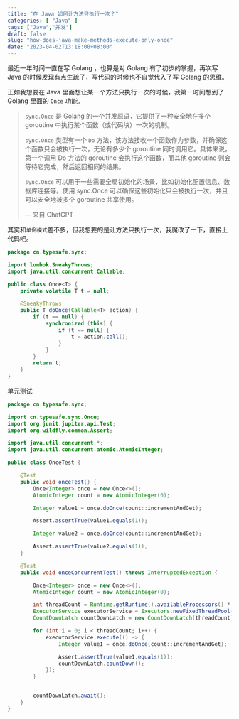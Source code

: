 ```yaml
---
title: "在 Java 如何让方法只执行一次？"
categories: [ "Java" ]
tags: ["Java","并发"]
draft: false
slug: "how-does-java-make-methods-execute-only-once"
date: "2023-04-02T13:18:00+08:00"
---
```


最近一年时间一直在写 Golang ，也算是对 Golang 有了初步的掌握，再次写 Java 的时候发现有点生疏了，写代码的时候也不自觉代入了写 Golang 的思维。

正如我想要在 Java 里面想让某一个方法只执行一次的时候，我第一时间想到了 Golang 里面的 `Once` 功能。

> `sync.Once` 是 Golang 的一个并发原语，它提供了一种安全地在多个 goroutine 中执行某个函数（或代码块）一次的机制。
> 
> `sync.Once` 类型有一个 `Do` 方法，该方法接收一个函数作为参数，并确保这个函数只会被执行一次，无论有多少个 goroutine 同时调用它。具体来说，第一个调用 Do 方法的 goroutine 会执行这个函数，而其他 goroutine 则会等待它完成，然后返回相同的结果。
>
> `sync.Once` 可以用于一些需要全局初始化的场景，比如初始化配置信息、数据库连接等。使用 sync.Once 可以确保这些初始化只会被执行一次，并且可以安全地被多个 goroutine 共享使用。
> 
> -- 来自 ChatGPT

其实和`单例模式`差不多，但我想要的是让方法只执行一次，我魔改了一下，直接上代码吧。

```java
package cn.typesafe.sync;

import lombok.SneakyThrows;
import java.util.concurrent.Callable;

public class Once<T> {
	private volatile T t = null;

	@SneakyThrows
	public T doOnce(Callable<T> action) {
		if (t == null) {
			synchronized (this) {
				if (t == null) {
					t = action.call();
				}
			}
		}
		return t;
	}
}
```

单元测试

```java
package cn.typesafe.sync;

import cn.typesafe.sync.Once;
import org.junit.jupiter.api.Test;
import org.wildfly.common.Assert;

import java.util.concurrent.*;
import java.util.concurrent.atomic.AtomicInteger;

public class OnceTest {

	@Test
	public void onceTest() {
		Once<Integer> once = new Once<>();
		AtomicInteger count = new AtomicInteger(0);

		Integer value1 = once.doOnce(count::incrementAndGet);

		Assert.assertTrue(value1.equals(1));

		Integer value2 = once.doOnce(count::incrementAndGet);

		Assert.assertTrue(value2.equals(1));
	}

	@Test
	public void onceConcurrentTest() throws InterruptedException {

		Once<Integer> once = new Once<>();
		AtomicInteger count = new AtomicInteger(0);

		int threadCount = Runtime.getRuntime().availableProcessors() * 2;
		ExecutorService executorService = Executors.newFixedThreadPool(threadCount);
		CountDownLatch countDownLatch = new CountDownLatch(threadCount);

		for (int i = 0; i < threadCount; i++) {
			executorService.execute(() -> {
				Integer value1 = once.doOnce(count::incrementAndGet);

				Assert.assertTrue(value1.equals(1));
				countDownLatch.countDown();
			});
		}


		countDownLatch.await();
	}
}
```